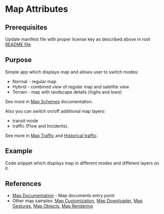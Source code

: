 # Map Attributes 

## Prerequisites

Update manifest file with proper license key as described above in root [README file](../README.md).

## Purpose

Simple app which displays map and allows user to switch modes:
- Normal - regular map
- Hybrid - combined view of regular map and satellite view
- Terrain - map with landscape details (highs and lows)

See more in [Map Schemes](https://developer.here.com/documentation/android-premium/dev_guide/topics/map-schemes.html) documentation.

Also you can switch on/off additional map layers: 
- transit mode
- traffic (Flow and Incidents).

See more in [Map Traffic](https://developer.here.com/documentation/android-premium/dev_guide/topics/traffic.html) and [Historical traffic](https://developer.here.com/documentation/android-premium/dev_guide/topics/traffic-history.html).
  
## Example

Code snippet which displays map in different modes and different layers on it.

## References
- [Map Documentation](https://developer.here.com/documentation/android-premium/dev_guide/topics/maps.html) - Map documents entry point
- Other map samples: [Map Customization](../map-customization/), [Map Downloader](../map-downloader/), [Map Gestures](../map-gestures/), [Map Objects](../map-objects/), [Map Rendering](../map-rendering/)

